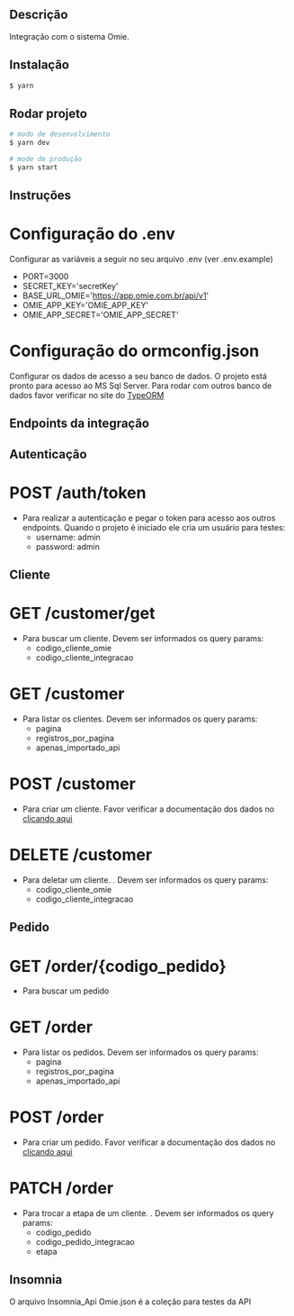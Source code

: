 ## Descrição

Integração com o sistema Omie.

## Instalação

```bash
$ yarn
```

## Rodar projeto

```bash
# modo de desenvolvimento
$ yarn dev

# mode de produção
$ yarn start
```

## Instruções

# Configuração do .env

Configurar as variáveis a seguir no seu arquivo .env (ver .env.example)

- PORT=3000
- SECRET_KEY='secretKey'
- BASE_URL_OMIE='https://app.omie.com.br/api/v1'
- OMIE_APP_KEY='OMIE_APP_KEY'
- OMIE_APP_SECRET='OMIE_APP_SECRET'

# Configuração do ormconfig.json

Configurar os dados de acesso a seu banco de dados.
O projeto está pronto para acesso ao MS Sql Server. Para rodar com outros banco de dados favor verificar no site do [TypeORM](https://typeorm.io/#/)

## Endpoints da integração

## Autenticação

# POST /auth/token

- Para realizar a autenticação e pegar o token para acesso aos outros endpoints. Quando o projeto é iniciado ele cria um usuário para testes:
  - username: admin
  - password: admin

## Cliente

# GET /customer/get

- Para buscar um cliente. Devem ser informados os query params:
  - codigo_cliente_omie
  - codigo_cliente_integracao

# GET /customer

- Para listar os clientes. Devem ser informados os query params:
  - pagina
  - registros_por_pagina
  - apenas_importado_api

# POST /customer

- Para criar um cliente. Favor verificar a documentação dos dados no [clicando aqui](https://app.omie.com.br/api/v1/geral/clientes/#IncluirCliente)

# DELETE /customer

- Para deletar um cliente. . Devem ser informados os query params:
  - codigo_cliente_omie
  - codigo_cliente_integracao

## Pedido

# GET /order/{codigo_pedido}

- Para buscar um pedido

# GET /order

- Para listar os pedidos. Devem ser informados os query params:
  - pagina
  - registros_por_pagina
  - apenas_importado_api

# POST /order

- Para criar um pedido. Favor verificar a documentação dos dados no [clicando aqui](https://app.omie.com.br/api/v1/produtos/pedido/#IncluirPedido)

# PATCH /order

- Para trocar a etapa de um cliente. . Devem ser informados os query params:
  - codigo_pedido
  - codigo_pedido_integracao
  - etapa

## Insomnia

O arquivo Insomnia_Api Omie.json é a coleção para testes da API
